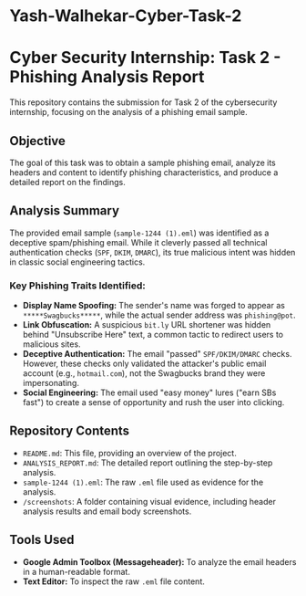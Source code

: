 # Yash-Walhekar-Cyber-Task-2

# Cyber Security Internship: Task 2 - Phishing Analysis Report

This repository contains the submission for Task 2 of the cybersecurity internship, focusing on the analysis of a phishing email sample.

## Objective
The goal of this task was to obtain a sample phishing email, analyze its headers and content to identify phishing characteristics, and produce a detailed report on the findings.

## Analysis Summary
The provided email sample (`sample-1244 (1).eml`) was identified as a deceptive spam/phishing email. While it cleverly passed all technical authentication checks (`SPF`, `DKIM`, `DMARC`), its true malicious intent was hidden in classic social engineering tactics.

### Key Phishing Traits Identified:
* **Display Name Spoofing:** The sender's name was forged to appear as `*****Swagbucks*****`, while the actual sender address was `phishing@pot`.
* **Link Obfuscation:** A suspicious `bit.ly` URL shortener was hidden behind "Unsubscribe Here" text, a common tactic to redirect users to malicious sites.
* **Deceptive Authentication:** The email "passed" `SPF/DKIM/DMARC` checks. However, these checks only validated the attacker's public email account (e.g., `hotmail.com`), not the Swagbucks brand they were impersonating.
* **Social Engineering:** The email used "easy money" lures ("earn SBs fast") to create a sense of opportunity and rush the user into clicking.

## Repository Contents
* `README.md`: This file, providing an overview of the project.
* `ANALYSIS_REPORT.md`: The detailed report outlining the step-by-step analysis.
* `sample-1244 (1).eml`: The raw `.eml` file used as evidence for the analysis.
* `/screenshots`: A folder containing visual evidence, including header analysis results and email body screenshots.

## Tools Used
* **Google Admin Toolbox (Messageheader):** To analyze the email headers in a human-readable format.
* **Text Editor:** To inspect the raw `.eml` file content.

